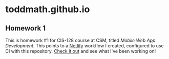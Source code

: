 # **toddmath.github.io**

## Homework 1

This is homework #1 for CIS-128 course at CSM, titled _Mobile Web App Development_. This points to a [Netlify](https://www.netlify.com) workflow I created, configured to use CI with this repository. [Check it out](https://vigorous-lichterman-1693ae.netlify.com/) and see what I've been working on!
